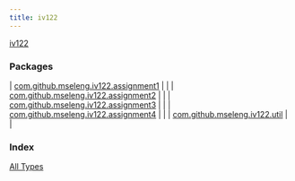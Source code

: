 ```yaml
---
title: iv122
---
```


[iv122](.)

### Packages

| [com.github.mseleng.iv122.assignment1](com.github.mseleng.iv122.assignment1/index.md) |  |
| [com.github.mseleng.iv122.assignment2](com.github.mseleng.iv122.assignment2/index.md) |  |
| [com.github.mseleng.iv122.assignment3](com.github.mseleng.iv122.assignment3/index.md) |  |
| [com.github.mseleng.iv122.assignment4](com.github.mseleng.iv122.assignment4/index.md) |  |
| [com.github.mseleng.iv122.util](com.github.mseleng.iv122.util/index.md) |  |

### Index

[All Types](alltypes/index.md)